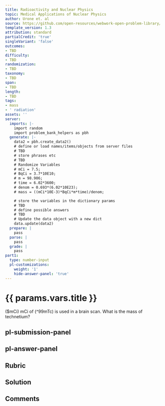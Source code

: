 ```yaml
---
title: Radioactivity and Nuclear Physics
topic: Medical Applications of Nuclear Physics
author: Urone et. al
source: https://github.com/open-resources/webwork-open-problem-library/tree/master/Contrib/BrockPhysics/College_Physics_Urone/32.Medical_Applications_of_Nuclear_Physics/32-01.Medical_Imaging_Diagnostics/NU_U17-32-01-005.pg
template_version: 1.3
attribution: standard
partialCredit: 'true'
singleVariant: 'false'
outcomes:
- TBD
difficulty:
- TBD
randomization:
- TBD
taxonomy:
- TBD
span:
- TBD
length:
- TBD
tags:
- mass
- ' radiation'
assets: ''
server:
  imports: |-
    import random
    import problem_bank_helpers as pbh
  generate: |-
    data2 = pbh.create_data2()
    # define or load names/items/objects from server files
    # TBD
    # store phrases etc
    # TBD
    # Randomize Variables
    # mCi = 7.5;
    # BqCi = 3.7*10E10;
    # m = 98.906;
    # time = 6.02*3600;
    # denom = 0.693*(6.02*10E23);
    # mass = ((mCi*10E-3)*BqCi*m*time)/denom;

    # store the variables in the dictionary params
    # TBD
    # define possible answers
    # TBD
    # Update the data object with a new dict
    data.update(data2)
  prepare: |
    pass
  parse: |
    pass
  grade: |
    pass
part1:
  type: number-input
  pl-customizations:
    weight: '1'
    hide-answer-panel: 'true'
---
```


# {{ params.vars.title }} 


($mCi) mCi of (^99mTc) is used in a brain scan. What is the mass of technetium?


## pl-submission-panel 


## pl-answer-panel 


## Rubric 


## Solution 


## Comments 


